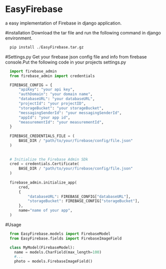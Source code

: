 # EasyFirebase
a easy implementation of Firebase in django application.

#installation
Download the tar file and run the following command in django environment.
```python
  pip install ./EasyFirebase.tar.gz
```
#Settings.py
Get your firebase json config file and info from firebase console.Put the following code in your projects settings.py

```python
  import firebase_admin
  from firebase_admin import credentials

  FIREBASE_CONFIG = {
      "apiKey": "your api key",
      "authDomain": "your domain name",
      "databaseURL": "your databaseURL",
      "projectId": "your projectID",
      "storageBucket": "your storageBucket",
      "messagingSenderId": "your messagingSenderId",
      "appId": "your app id",
      "measurementId": "your measurementId",
  }
  
  FIREBASE_CREDENTIALS_FILE = (
      BASE_DIR / "path/to/your/firebase/config/file.json"
  )
  
  
  # Initialize the Firebase Admin SDk
  cred = credentials.Certificate(
      BASE_DIR / "path/to/your/firebase/config/file.json"
  )
  
  firebase_admin.initialize_app(
      cred,
      {
          "databaseURL": FIREBASE_CONFIG["databaseURL"],
          "storageBucket": FIREBASE_CONFIG["storageBucket"],
      },
      name="name of your app",
  )
```

#Usage
```python
  from EasyFirebase.models import FirebaseModel
  from EasyFirebase.fields import FirebaseImageField

  class MyModel(FirebaseModel):
    name = models.CharField(max_length=100)
    #...
    photo = models.FirebaseImageField()
```
